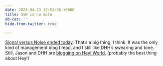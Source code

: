 ```yaml
---
date: 2021-04-23 12:51:36 +0000
title: SvN is no more
mb-cat: ''
hide-from-twitter: true

---
```

[Signal versus Noise ended today](https://archive.signalvnoise.com/). That’s a big thing, I think. It was the only kind of management blog I read, and I still like DHH’s swearing and tone. Still, Jason and DHH are [blogging on Hey! World](https://world.hey.com/dhh/legacy-without-nostalgia-b19708c9), (probably the best thing about Hey!)